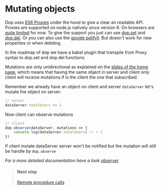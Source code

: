 
# Mutating objects

Dop uses [ES6 Proxies](https://developer.mozilla.org/en/docs/Web/JavaScript/Reference/Global_Objects/Proxy) under the hood to give a clear an readable API. Proxies are supported on node.js natively since version 6. On browsers are [quite limited](http://caniuse.com/#search=proxy) for now. To give the support you just can use [dop.set](/api/javascript/set) and [dop.del](/api/javascript/del). Or you can also use the [google polifyll](https://github.com/GoogleChrome/proxy-polyfill). But doesn't work for new properties or when deleting.

In the roadmap of dop we have a babel plugin that transpile from Proxy syntax to dop.set and dop.del functions.



Mutations are only unidirectional as explained on the [slides of the home page](/), which means that having the same object in server and client only client will receive mutations if is the client the one that subscribed.

Remember we already have an object on client and server `dataServer` let's mutate the object on server:

```js
// server
dataServer.totalUsers += 1
```

 Now client can observe mutations

```js
// client
dop.observe(dataServer, mutations => {
    console.log(dataServer.totalUsers) // > 1
})
```

If client mutate dataServer server won't be notified but the mutation will still be handle by `dop.observe`




*For a more detailed documentation have a look [observer](/api/javascript/observer)*





> #### Next step
> [Remote procedure calls](/guide/javascript/remote-procedure-calls)

